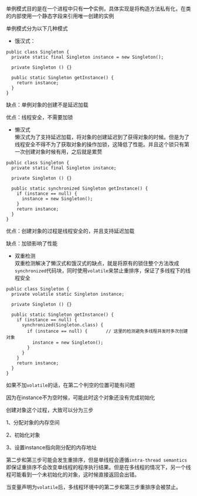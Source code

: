 单例模式目的是在一个进程中只有**一个**实例，具体实现是将构造方法私有化，在类的内部使用一个静态字段来引用唯一创建的实例

单例模式分为以下几种模式

- 饿汉式：

```
public class Singleton { 
  private static final Singleton instance = new Singleton();
  
  private Singleton () {}
  
  public static Singleton getInstance() {
    return instance;
  }
}
```

缺点：单例对象的创建不是延迟加载

优点：线程安全，不需要加锁

- 懒汉式  
    懒汉式为了支持延迟加载，将对象的创建延迟到了获得对象的时候。但是为了线程安全不得不为了获取对象的操作加锁，这降低了性能。并且这个锁只有第一次创建对象时候有用，之后就是累赘

```
public class Singleton { 
  private static final Singleton instance;
  
  private Singleton () {}
  
  public static synchronized Singleton getInstance() {    
    if (instance == null) {      
      instance = new Singleton();    
    }    
    return instance;  
  }
}
```

优点：创建对象的过程是线程安全的，并且支持延迟加载

缺点：加锁影响了性能

- 双重检测  
    双重检测解决了懒汉式和饿汉式的缺点，就是将原有的锁住整个方法改成`synchronized`代码块，同时使用`volatile`来禁止重排序，保证了多线程下的线程安全

```
public class Singleton { 
  private volatile static Singleton instance;
  
  private Singleton () {}
  
  public static Singleton getInstance() {
    if (instance == null) {
      synchronized(Singleton.class) { 
        if (instance == null) {       // 这里的检测避免多线程并发时多次创建对象
          instance = new Singleton();
        }
      }
    }
    return instance;
  }
}
```

如果不加`volatile`的话，在第二个判空的位置可能有问题

因为在instance不为空时候，可能此时这个对象还没有完成初始化

创建对象这个过程，大致可以分为三步

1、分配对象的内存空间

2、初始化对象

3、设置instance指向刚分配的内存地址

第二步和第三步可能会发生重排序，但是单线程会遵循`intra-thread semantics` 即保证重排序不会改变单线程的程序执行结果。但是在多线程的情况下，另一个线程可能看到一个未初始化的对象，这时候直接返回会出错。

当变量声明为`volatile`后，多线程环境中的第二步和第三步重排序会被禁止。